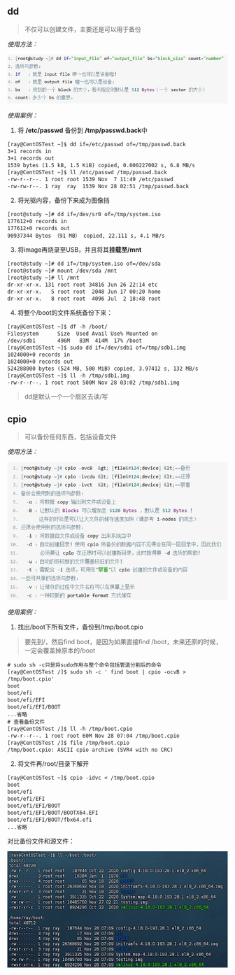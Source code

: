 ## dd
> 不仅可以创建文件，主要还是可以用于备份

*使用方法：*

![0](/img/10Chapter/Capture7.PNG)

*使用案例：*
1. 将 **/etc/passwd** 备份到 **/tmp/passwd.back**中
```Shell
[ray@CentOSTest ~]$ dd if=/etc/passwd of=/tmp/passwd.back
3+1 records in
3+1 records out
1539 bytes (1.5 kB, 1.5 KiB) copied, 0.000227002 s, 6.8 MB/s
[ray@CentOSTest ~]$ ll /etc/passwd /tmp/passwd.back 
-rw-r--r--. 1 root root 1539 Nov  7 11:49 /etc/passwd
-rw-rw-r--. 1 ray  ray  1539 Nov 28 02:51 /tmp/passwd.back
```

2. 将光驱内容，备份下来成为图像挡
```Shell
[root@study ~]# dd if=/dev/sr0 of=/tmp/system.iso
177612+0 records in
177612+0 records out
90937344 Bytes （91 MB） copied, 22.111 s, 4.1 MB/s
```

3. 将image再烧录至USB，并且将其**挂载至/mnt**
```Shell
[root@study ~]# dd if=/tmp/system.iso of=/dev/sda
[root@study ~]# mount /dev/sda /mnt
[root@study ~]# ll /mnt
dr-xr-xr-x. 131 root root 34816 Jun 26 22:14 etc
dr-xr-xr-x.   5 root root  2048 Jun 17 00:20 home
dr-xr-xr-x.   8 root root  4096 Jul  2 18:48 root
```

4. 将整个/boot的文件系统备份下来：
```Shell
[ray@CentOSTest ~]$ df -h /boot/
Filesystem      Size  Used Avail Use% Mounted on
/dev/sdb1       496M   83M  414M  17% /boot
[ray@CentOSTest ~]$ sudo dd if=/dev/sdb1 of=/tmp/sdb1.img
1024000+0 records in
1024000+0 records out
524288000 bytes (524 MB, 500 MiB) copied, 3.97412 s, 132 MB/s
[ray@CentOSTest ~]$ ll -h /tmp/sdb1.img
-rw-r--r--. 1 root root 500M Nov 28 03:02 /tmp/sdb1.img
```
> dd是默认一个一个扇区去读/写




## cpio
> 可以备份任何东西，包括设备文件

*使用方法：*

![0](/img/10Chapter/Capture8.PNG)

*使用案例：*
1. 找出/boot下所有文件，备份到/tmp/boot.cpio
> 要先到/，然后find boot，是因为如果直接find /boot，未来还原的时候，一定会覆盖掉原本的/boot
```Shell
# sudo sh -c只是将sudo作用与整个命令包括管道分割后的命令
[ray@CentOSTest /]$ sudo sh -c ' find boot | cpio -ocvB > /tmp/boot.cpio'
boot
boot/efi
boot/efi/EFI
boot/efi/EFI/BOOT
...省略
# 查看备份文件
[ray@CentOSTest /]$ ll -h /tmp/boot.cpio 
-rw-r--r--. 1 root root 60M Nov 28 07:04 /tmp/boot.cpio
[ray@CentOSTest /]$ file /tmp/boot.cpio 
/tmp/boot.cpio: ASCII cpio archive (SVR4 with no CRC)
```
2. 将文件再/root/目录下解开
```Shell
[ray@CentOSTest ~]$ cpio -idvc < /tmp/boot.cpio 
boot
boot/efi
boot/efi/EFI
boot/efi/EFI/BOOT
boot/efi/EFI/BOOT/BOOTX64.EFI
boot/efi/EFI/BOOT/fbx64.efi
...省略
```
对比备份文件和源文件：

![0](/img/10Chapter/Capture9.PNG)